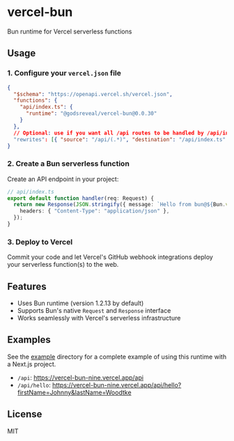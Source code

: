 # vercel-bun

Bun runtime for Vercel serverless functions

## Usage

### 1. Configure your `vercel.json` file

```json
{
  "$schema": "https://openapi.vercel.sh/vercel.json",
  "functions": {
    "api/index.ts": {
      "runtime": "@godsreveal/vercel-bun@0.0.30"
    }
  },
  // Optional: use if you want all /api routes to be handled by /api/index.ts
  "rewrites": [{ "source": "/api/(.*)", "destination": "/api/index.ts" }]
}
```

### 2. Create a Bun serverless function

Create an API endpoint in your project:

```typescript
// api/index.ts
export default function handler(req: Request) {
  return new Response(JSON.stringify({ message: `Hello from bun@${Bun.version}` }), {
    headers: { "Content-Type": "application/json" },
  });
}
```

### 3. Deploy to Vercel

Commit your code and let Vercel's GitHub webhook integrations deploy your serverless function(s) to the web.

## Features

- Uses Bun runtime (version 1.2.13 by default)
- Supports Bun's native `Request` and `Response` interface
- Works seamlessly with Vercel's serverless infrastructure

## Examples

See the [example](./example) directory for a complete example of using this runtime with a Next.js project.

- `/api`: https://vercel-bun-nine.vercel.app/api
- `/api/hello`: https://vercel-bun-nine.vercel.app/api/hello?firstName=Johnny&lastName=Woodtke

## License

MIT

